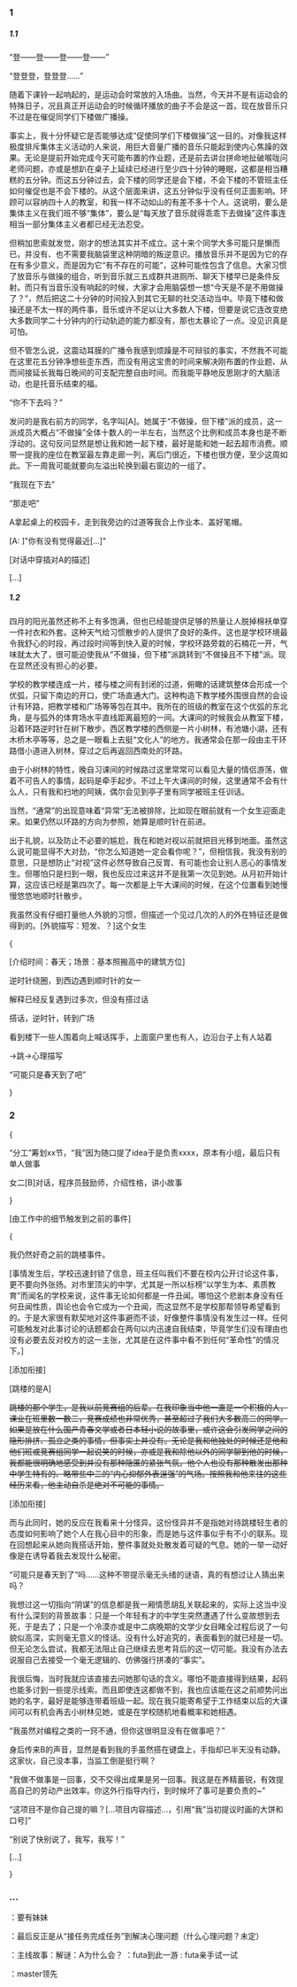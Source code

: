 ### 1

##### 1.1

“登——登——登——登——”

“登登登，登登登……”

随着下课铃一起响起的，是运动会时常放的入场曲。当然，今天并不是有运动会的特殊日子，况且真正开运动会的时候循环播放的曲子不会是这一首。现在放音乐只不过是在催促同学们下楼做广播操。

事实上，我十分怀疑它是否能够达成“促使同学们下楼做操”这一目的。对像我这样极度排斥集体主义活动的人来说，用巨大音量广播的音乐只能起到使内心焦躁的效果。无论是提前开始完成今天可能布置的作业题，还是前去讲台拼命地扯破喉咙问老师问题，亦或是想趴在桌子上延续已经进行至少四十分钟的睡眠，这都是相当糟糕的五分钟。而这五分钟过去，会下楼的同学还是会下楼，不会下楼的不管班主任如何催促也是不会下楼的。从这个层面来讲，这五分钟似乎没有任何正面影响。环顾可以容纳四十人的教室，和我一样不动如山的有差不多十个人。这说明，要么是集体主义在我们班不够“集体”，要么是“每天放了音乐就得乖乖下去做操”这件事连相当一部分集体主义者都已经无法忍受。

但稍加思索就发觉，刚才的想法其实并不成立。这十来个同学大多可能只是懒而已，并没有、也不需要我脑袋里这种阴暗的叛逆意识。播放音乐并不是因为它的存在有多少意义，而是因为它“有不存在的可能”，这种可能性包含了信息。大家习惯了放音乐与做操的组合，听到音乐就三五成群共进厕所、聊天下楼早已是条件反射。而只有当音乐没有响起的时候，大家才会用脑袋想一想“今天是不是不用做操了？”，然后把这二十分钟的时间投入到其它无聊的社交活动当中。毕竟下楼和做操还是不太一样的两件事，音乐或许不足以让大多数人下楼，但要是说它连改变绝大多数同学二十分钟内的行动轨迹的能力都没有，那也太暴论了一点。没见识真是可怕。

但不管怎么说，这震动耳膜的广播令我感到烦躁是不可辩驳的事实，不然我不可能在这里花五分钟净想些歪东西，而没有用这宝贵的时间来解决刚布置的作业题、从而间接延长我每日晚间的可支配完整自由时间。而我能平静地反思刚才的大脑活动，也是托音乐结束的福。

“你不下去吗？”

发问的是我右前方的同学，名字叫[A]。她属于“不做操，但下楼”派的成员，这一派成员大概占“不做操”全体十数人的一半左右，当然这个比例和成员本身也是不断浮动的。这句反问显然是想让我和她一起下楼，最好是能和她一起去超市消费。顺带一提我的座位在教室最左靠走廊一列，离后门很近，下楼也很方便，至少这周如此。下一周我可能就要向左溢出轮换到最右窗边的一组了。

“我现在下去”

“那走吧”

A拿起桌上的校园卡，走到我旁边的过道等我合上作业本、盖好笔帽。

[A: ]"你有没有觉得最近[...]"

[对话中穿插对A的描述]

[...]

##### 1.2

四月的阳光虽然还称不上有多饱满，但也已经能提供足够的热量让人脱掉棉袄单穿一件衬衣和外套。这种天气给习惯散步的人提供了良好的条件。这也是学校环境最令我舒心的时段，再过段时间等到快入夏的时候，学校环路旁栽的石楠花一开，气味就太大了，很可能迫使我从“不做操，但下楼”派跳转到“不做操且不下楼”派。现在显然还没有担心的必要。

学校的教学楼连成一片，楼与楼之间有封闭的过道，俯瞰的话建筑整体会形成一个优弧，只留下南边的开口，使广场直通大门。这种构造下教学楼外围很自然的会设计有环路，把教学楼和广场等等包在其中。我所在的班级的教室在这个优弧的东北角，是与弧外的体育场水平直线距离最短的一间。大课间的时候我会从教室下楼，沿着环路逆时针在树下散步。西区教学楼的西侧是一片小树林，有池塘小湖，还有木桥木亭等等，总之是一眼看上去挺“文化人”的地方。我通常会在那一段由主干环路借小道进入树林，穿过之后再返回西南处的环路。

由于小树林的特性，晚自习课间的时候路过这里常常可以看见大量的情侣游荡，做着不可告人的事情，起码是牵手起步。不过上午大课间的时候，这里通常不会有什么人，只有我和扫地的阿姨，偶尔会见到亭子里有同学被班主任训话。

当然，“通常”的出现意味着“异常”无法被排除，比如现在眼前就有一个女生迎面走来。如果仍然以环路的方向为参照，她算是顺时针在前进。

出于礼貌，以及防止不必要的尴尬，我在和她对视以前就把目光移到地面。虽然这么说可能显得不大对劲，“你怎么知道她一定会看你呢？”，但相信我，我没有别的意思，只是想防止“对视”这件必然导致自己反胃、有可能也会让别人恶心的事情发生。但哪怕只是扫到一眼，我也反应过来这并不是我第一次见到她。从月初开始计算，这应该已经是第四次了。每一次都是上午大课间的时候，在这个位置看到她慢慢悠悠地顺时针散步。

我虽然没有仔细打量他人外貌的习惯，但描述一个见过几次的人的外在特征还是做得到的。[外貌描写：短发、？]这个女生



{

  [介绍时间：春天；场景：基本照搬高中的建筑方位]

  逆时针绕圈，到西边遇到顺时针的女一

  解释已经反复遇到过多次，但没有搭过话

  搭话，逆时针，转到广场

  看到楼下一些人围着向上喊话挥手，上面窗户里也有人，边沿台子上有人站着

  ->跳->心理描写

  “可能只是春天到了吧”

}

### 2

{

  “分工”筹划xx节，“我”因为随口提了idea于是负责xxxx，原本有小组，最后只有单人做事

  女二[B]对话，程序员鼓励师，介绍性格，讲小故事

}

[由工作中的细节触发到之前的事件]

{

我仍然好奇之前的跳楼事件。

[事情发生后，学校迅速封锁了信息，班主任叫我们不要在校内公开讨论这件事，更不要向外张扬。对市里顶尖的中学，尤其是一所以标榜“以学生为本、素质教育”而闻名的学校来说，这件事无论如何都是一件丑闻。哪怕这个悲剧本身没有任何丑闻性质，舆论也会令它成为一个丑闻，而这显然不是学校那帮领导希望看到的。于是大家很有默契地对这件事避而不谈，好像整件事情没有发生过一样。任何可能触发对此事讨论的话题都会在两句以内迅速自我结束，毕竟学生们没有理由也没有必要去反对校方的这一主张，尤其是在这件事中看不到任何“革命性”的情况下。]

[添加衔接]

[跳楼的是A]

~~跳楼的那个学生，是我以前竞赛组的后辈。在我印象当中他一直是一个积极的人，课业在班里数一数二，竞赛成绩也非常优秀，甚至超过了我们大多数高二的同学。如果是放在什么国产青春文学或者日本轻小说的故事里，或许这会引发同学之间的隐形排挤、孤立之类的事情，但事实上并没有。无论是我和他独处的时候还是他和他们班或竞赛组同学一起说笑的时候，亦或是我和除他以外的同学聊到他的时候，我都能很明确地感受到并没有那种隐匿的紧张气氛。他个人也没有那种散发出那种中学生特有的、略带些中二的“内心抑郁外表逞强”的气场。按照我和他来往的这些经历来看，他主动自杀是绝对不可能的事情。~~

[添加衔接]

而与此同时，她的反应在我看来十分怪异。这份怪异并不是指她对待跳楼轻生者的态度如何影响了她个人在我心目中的形象，而是她与这件事似乎有不小的联系。现在回想起来从她向我搭话开始，整件事就处处散发着可疑的气息。她的一举一动好像是在诱导着我去发现什么秘密。

“可能只是春天到了“吗……这种不带提示毫无头绪的谜语，真的有想过让人猜出来吗？

我想过这一切指向“阴谋”的信息都是我一厢情愿胡乱关联起来的，实际上这当中没有什么深刻的背景故事：只是一个年轻有才的中学生突然遭遇了什么变故想到去死，于是去了；只是一个冷漠亦或是中二病晚期的文学少女目睹全过程后说了一句貌似高深，实则毫无意义的怪话。没有什么好追究的，表面看到的就已经是一切。但无论怎么尝试，我都无法阻止自己继续去思考背后的这一切可能。我没有办法去说服自己去接受一个毫无逻辑的、仿佛强行拼凑的“事实”。

我很后悔，当时我就应该直接去问她那句话的含义。哪怕不能直接得到结果，起码也能多讨到一些提示线索。而且即使连这都做不到，我也应该能在这之前顺势问出她的名字，最好是能够连带着班级一起。现在我只能寄希望于工作结束以后的大课间可以有机会再去小树林见她，或是在学校随机地看概率和她相遇。

“我虽然对编程之类的一窍不通，但你这很明显没有在做事吧？”

身后传来B的声音，显然是看到我的手虽然搭在键盘上，手指却已半天没有动静。这家伙，自己没本事，当监工倒是挺行啊？

"我做不做事是一回事，交不交得出成果是另一回事。我这是在养精蓄锐，有效提高自己的劳动产出效率。你这外行指导内行，到时候坏了事可是要负责的~"

“这项目不是你自己提的嘛？[...项目内容描述...，引用“我”当初提议时画的大饼和口号]”

“别说了快别说了，我写，我写！”

[...]

}

### ...

：要有妹妹

：最后反正是从“接任务完成任务”到解决心理问题（什么心理问题？未定）

：主线故事：解谜：A为什么会？
：futa到此一游
: futa亲手试一试

：master领先
